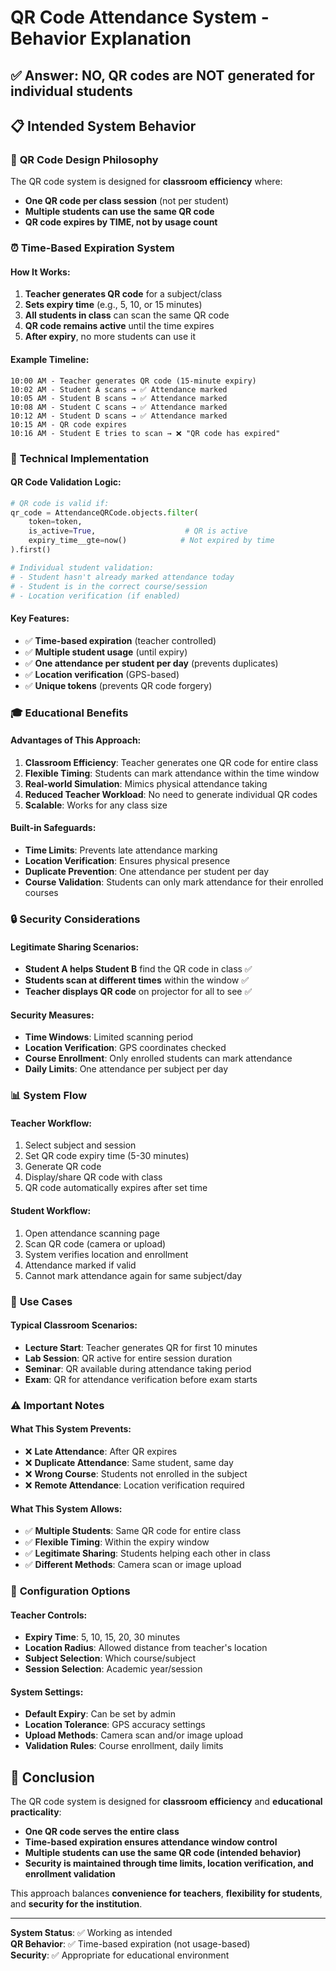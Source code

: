 # QR Code Attendance System - Behavior Explanation

## ✅ **Answer: NO, QR codes are NOT generated for individual students**

## 📋 **Intended System Behavior**

### 🎯 **QR Code Design Philosophy**
The QR code system is designed for **classroom efficiency** where:
- **One QR code per class session** (not per student)
- **Multiple students can use the same QR code**
- **QR code expires by TIME, not by usage count**

### ⏰ **Time-Based Expiration System**

#### **How It Works:**
1. **Teacher generates QR code** for a subject/class
2. **Sets expiry time** (e.g., 5, 10, or 15 minutes)
3. **All students in class** can scan the same QR code
4. **QR code remains active** until the time expires
5. **After expiry**, no more students can use it

#### **Example Timeline:**
```
10:00 AM - Teacher generates QR code (15-minute expiry)
10:02 AM - Student A scans → ✅ Attendance marked
10:05 AM - Student B scans → ✅ Attendance marked  
10:08 AM - Student C scans → ✅ Attendance marked
10:12 AM - Student D scans → ✅ Attendance marked
10:15 AM - QR code expires
10:16 AM - Student E tries to scan → ❌ "QR code has expired"
```

### 🔧 **Technical Implementation**

#### **QR Code Validation Logic:**
```python
# QR code is valid if:
qr_code = AttendanceQRCode.objects.filter(
    token=token,
    is_active=True,                    # QR is active
    expiry_time__gte=now()            # Not expired by time
).first()

# Individual student validation:
# - Student hasn't already marked attendance today
# - Student is in the correct course/session
# - Location verification (if enabled)
```

#### **Key Features:**
- ✅ **Time-based expiration** (teacher controlled)
- ✅ **Multiple student usage** (until expiry)
- ✅ **One attendance per student per day** (prevents duplicates)
- ✅ **Location verification** (GPS-based)
- ✅ **Unique tokens** (prevents QR code forgery)

### 🎓 **Educational Benefits**

#### **Advantages of This Approach:**
1. **Classroom Efficiency**: Teacher generates one QR code for entire class
2. **Flexible Timing**: Students can mark attendance within the time window
3. **Real-world Simulation**: Mimics physical attendance taking
4. **Reduced Teacher Workload**: No need to generate individual QR codes
5. **Scalable**: Works for any class size

#### **Built-in Safeguards:**
- **Time Limits**: Prevents late attendance marking
- **Location Verification**: Ensures physical presence
- **Duplicate Prevention**: One attendance per student per day
- **Course Validation**: Students can only mark attendance for their enrolled courses

### 🔒 **Security Considerations**

#### **Legitimate Sharing Scenarios:**
- **Student A helps Student B** find the QR code in class ✅
- **Students scan at different times** within the window ✅
- **Teacher displays QR code** on projector for all to see ✅

#### **Security Measures:**
- **Time Windows**: Limited scanning period
- **Location Verification**: GPS coordinates checked
- **Course Enrollment**: Only enrolled students can mark attendance
- **Daily Limits**: One attendance per subject per day

### 📊 **System Flow**

#### **Teacher Workflow:**
1. Select subject and session
2. Set QR code expiry time (5-30 minutes)
3. Generate QR code
4. Display/share QR code with class
5. QR code automatically expires after set time

#### **Student Workflow:**
1. Open attendance scanning page
2. Scan QR code (camera or upload)
3. System verifies location and enrollment
4. Attendance marked if valid
5. Cannot mark attendance again for same subject/day

### 🎯 **Use Cases**

#### **Typical Classroom Scenarios:**
- **Lecture Start**: Teacher generates QR for first 10 minutes
- **Lab Session**: QR active for entire session duration
- **Seminar**: QR available during attendance taking period
- **Exam**: QR for attendance verification before exam starts

### ⚠️ **Important Notes**

#### **What This System Prevents:**
- ❌ **Late Attendance**: After QR expires
- ❌ **Duplicate Attendance**: Same student, same day
- ❌ **Wrong Course**: Students not enrolled in the subject
- ❌ **Remote Attendance**: Location verification required

#### **What This System Allows:**
- ✅ **Multiple Students**: Same QR code for entire class
- ✅ **Flexible Timing**: Within the expiry window
- ✅ **Legitimate Sharing**: Students helping each other in class
- ✅ **Different Methods**: Camera scan or image upload

### 🔧 **Configuration Options**

#### **Teacher Controls:**
- **Expiry Time**: 5, 10, 15, 20, 30 minutes
- **Location Radius**: Allowed distance from teacher's location
- **Subject Selection**: Which course/subject
- **Session Selection**: Academic year/session

#### **System Settings:**
- **Default Expiry**: Can be set by admin
- **Location Tolerance**: GPS accuracy settings
- **Upload Methods**: Camera scan and/or image upload
- **Validation Rules**: Course enrollment, daily limits

## 🎯 **Conclusion**

The QR code system is designed for **classroom efficiency** and **educational practicality**:

- **One QR code serves the entire class**
- **Time-based expiration ensures attendance window control**
- **Multiple students can use the same QR code (intended behavior)**
- **Security is maintained through time limits, location verification, and enrollment validation**

This approach balances **convenience for teachers**, **flexibility for students**, and **security for the institution**.

---

**System Status**: ✅ Working as intended  
**QR Behavior**: ✅ Time-based expiration (not usage-based)  
**Security**: ✅ Appropriate for educational environment
